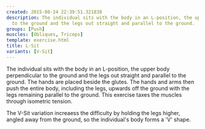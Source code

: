 ```yaml
---
created: 2015-08-24 22:39:51.321838
description: The individual sits with the body in an L-position, the upper body perpendicular
  to the ground and the legs out straight and parallel to the ground.
groups: [Push]
muscles: [Obliques, Triceps]
template: exercise.html
title: L-Sit
variants: [V-Sit]
---
```

The individual sits with the body in an L-position, the upper body perpendicular to the ground and the legs out straight and parallel to the ground. The hands are placed beside the glutes. The hands and arms then push the entire body, including the legs, upwards off the ground with the legs remaining parallel to the ground. This exercise taxes the muscles through isometric tension.

The V-Sit variation increaess the difficulty by holding the legs higher, angled away from the ground, so the individual's body forms a 'V' shape.